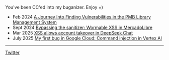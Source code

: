 You've been CC'ed into my buganizer. Enjoy =)

- Feb 2024 [A Journey Into Finding Vulnerabilities in the PMB Library Management System](https://buganizer.cc/pmb)
- Sept 2024 [Bypassing the sanitizer: Wormable XSS in MercadoLibre](https://buganizer.cc/chatxss)
- Mar 2025 [XSS allows account takeover in DeepSeek Chat](https://buganizer.cc/deepseek_xss)
- July 2025 [My first bug in Google Cloud: Command injection in Vertex AI](https://buganizer.cc/bug_vertex_ai)

---

[Twitter](https://x.com/valent1nee)
